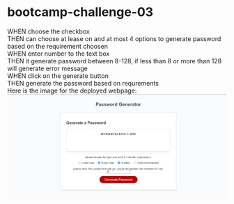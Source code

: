 # bootcamp-challenge-03
WHEN choose the checkbox<br/>
THEN can choose at lease on and at most 4 options to generate password based on the requirement choosen<br/>
WHEN enter number to the text box<br/>
THEN it generate password between 8-128, if less than 8 or more than 128 will generate error message<br/>
WHEN click on the generate button<br/>
THEN generate the password based on requrements<br/>
Here is the image for the deployed webpage:<br/>
<img src="./img/webpage.jpg"><br/>
